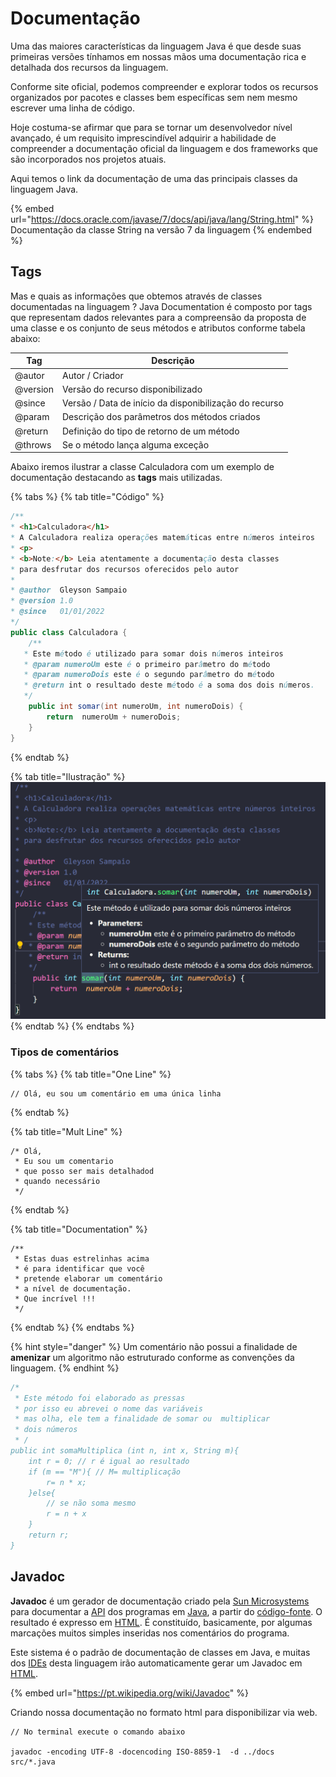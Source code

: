 # Documentação

Uma das maiores características da linguagem Java é que desde suas primeiras versões tínhamos em nossas mãos uma documentação rica e detalhada dos recursos da linguagem.

Conforme site oficial, podemos compreender e explorar todos os recursos organizados por pacotes e classes bem específicas sem nem mesmo escrever uma linha de código.

Hoje costuma-se afirmar que para se tornar um desenvolvedor nível avançado, é um requisito imprescindível adquirir a habilidade de compreender a documentação oficial da linguagem e dos frameworks que são incorporados nos projetos atuais.

Aqui temos o link da documentação de uma das principais classes da linguagem Java.

{% embed url="https://docs.oracle.com/javase/7/docs/api/java/lang/String.html" %}
Documentação da classe String na versão 7 da linguagem
{% endembed %}

## Tags

Mas e quais as informações que obtemos através de classes documentadas na linguagem ? Java Documentation é composto por tags que representam dados relevantes para a compreensão da proposta de uma classe e os conjunto de seus métodos e atributos conforme tabela abaixo:

| Tag      | Descrição                                              |
| -------- | ------------------------------------------------------ |
| @autor   | Autor / Criador                                        |
| @version | Versão do recurso disponibilizado                      |
| @since   | Versão / Data de início da disponibilização do recurso |
| @param   | Descrição dos parâmetros dos métodos criados           |
| @return  | Definição do tipo de retorno de um método              |
| @throws  | Se o método lança alguma exceção                       |

Abaixo iremos ilustrar a classe Calculadora com um exemplo de documentação destacando as **tags** mais utilizadas.

{% tabs %}
{% tab title="Código" %}
```java
/**
* <h1>Calculadora</h1>
* A Calculadora realiza operações matemáticas entre números inteiros
* <p>
* <b>Note:</b> Leia atentamente a documentação desta classes
* para desfrutar dos recursos oferecidos pelo autor
*
* @author  Gleyson Sampaio
* @version 1.0
* @since   01/01/2022
*/
public class Calculadora {
    /**
   * Este método é utilizado para somar dois números inteiros
   * @param numeroUm este é o primeiro parâmetro do método
   * @param numeroDois este é o segundo parâmetro do método
   * @return int o resultado deste método é a soma dos dois números.
   */
    public int somar(int numeroUm, int numeroDois) {
        return  numeroUm + numeroDois;
    }
}

```
{% endtab %}

{% tab title="Ilustração" %}
![](<../.gitbook/assets/image (15) (1).png>)
{% endtab %}
{% endtabs %}

### Tipos de comentários

{% tabs %}
{% tab title="One Line" %}
```
// Olá, eu sou um comentário em uma única linha
```
{% endtab %}

{% tab title="Mult Line" %}
```
/* Olá,
 * Eu sou um comentario
 * que posso ser mais detalhadod
 * quando necessário
 */
```
{% endtab %}

{% tab title="Documentation" %}
```
/** 
 * Estas duas estrelinhas acima
 * é para identificar que você
 * pretende elaborar um comentário
 * a nível de documentação.
 * Que incrível !!!
 */
```
{% endtab %}
{% endtabs %}

{% hint style="danger" %}
Um comentário não possui a finalidade de **amenizar** um algoritmo não estruturado conforme as convenções da linguagem.&#x20;
{% endhint %}

```java
/*
 * Este método foi elaborado as pressas
 * por isso eu abrevei o nome das variáveis
 * mas olha, ele tem a finalidade de somar ou  multiplicar
 * dois números
 * /
public int somaMultiplica (int n, int x, String m){
    int r = 0; // r é igual ao resultado
    if (m == "M"){ // M= multiplicação
        r= n * x;
    }else{
        // se não soma mesmo
        r = n + x
    }
    return r;
}
```

## Javadoc

**Javadoc** é um gerador de documentação criado pela [Sun Microsystems](https://pt.wikipedia.org/wiki/Sun\_Microsystems) para documentar a [API](https://pt.wikipedia.org/wiki/API) dos programas em [Java](https://pt.wikipedia.org/wiki/Linguagem\_de\_programa%C3%A7%C3%A3o\_Java), a partir do [código-fonte](https://pt.wikipedia.org/wiki/C%C3%B3digo-fonte). O resultado é expresso em [HTML](https://pt.wikipedia.org/wiki/HTML). É constituído, basicamente, por algumas marcações muitos simples inseridas nos comentários do programa.

Este sistema é o padrão de documentação de classes em Java, e muitas dos [IDEs](https://pt.wikipedia.org/wiki/Ambiente\_de\_desenvolvimento\_integrado) desta linguagem irão automaticamente gerar um Javadoc em [HTML](https://pt.wikipedia.org/wiki/HTML).

{% embed url="https://pt.wikipedia.org/wiki/Javadoc" %}

Criando nossa documentação no formato html para disponibilizar via web.

```
// No terminal execute o comando abaixo

javadoc -encoding UTF-8 -docencoding ISO-8859-1  -d ../docs  src/*.java
```



##
